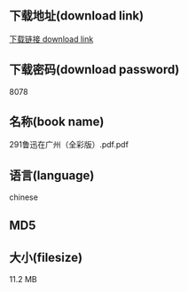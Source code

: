 ## 下载地址(download link)
[下载链接 download link](https://voluble-croquembouche-d321dc.netlify.app/?s=291%E9%B2%81%E8%BF%85%E5%9C%A8%E5%B9%BF%E5%B7%9E%EF%BC%88%E5%85%A8%E5%BD%A9%E7%89%88%EF%BC%89.pdf)

## 下载密码(download password)
8078

## 名称(book name)
291鲁迅在广州（全彩版）.pdf.pdf

## 语言(language)
chinese

## MD5


## 大小(filesize)
11.2 MB

